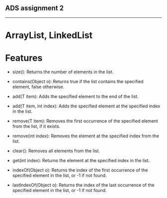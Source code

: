 ## ADS assignment 2
_____
# ArrayList, LinkedList

# Features
- size(): Returns the number of elements in the list.

- contains(Object o): Returns true if the list contains the specified element, false otherwise.

- add(T item): Adds the specified element to the end of the list.

- add(T item, int index): Adds the specified element at the specified index in the list.
- remove(T item): Removes the first occurrence of the specified element from the list, if it exists.
- remove(int index): Removes the element at the specified index from the list.
- clear(): Removes all elements from the list.
- get(int index): Returns the element at the specified index in the list.
- indexOf(Object o): Returns the index of the first occurrence of the specified element in the list, or -1 if not found.
- lastIndexOf(Object o): Returns the index of the last occurrence of the specified element in the list, or -1 if not found.
